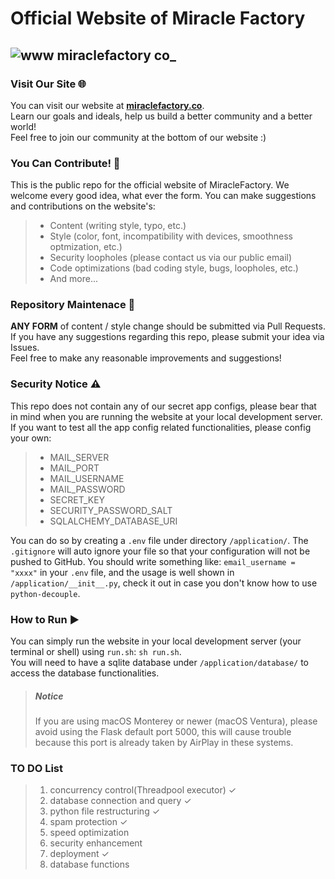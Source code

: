 # Official Website of Miracle Factory

![www miraclefactory co_](https://user-images.githubusercontent.com/89094576/181905465-13b919fb-b708-4ab3-b7d1-cda12a4d5537.png)
---

### Visit Our Site 🌐
You can visit our website at [**miraclefactory.co**](https://miraclefactory.co/).   
Learn our goals and ideals, help us build a better community and a better world!  
Feel free to join our community at the bottom of our website :)

### You Can Contribute! 🌟
This is the public repo for the official website of MiracleFactory. We welcome every good idea, what ever the form. 
You can make suggestions and contributions on the website's:    
> * Content (writing style, typo, etc.)
> * Style (color, font, incompatibility with devices, smoothness optmization, etc.)
> * Security loopholes (please contact us via our public email)
> * Code optimizations (bad coding style, bugs, loopholes, etc.)
> * And more...

### Repository Maintenace 🔨
**ANY FORM** of content / style change should be submitted via Pull Requests.   
If you have any suggestions regarding this repo, please submit your idea via Issues.   
Feel free to make any reasonable improvements and suggestions!

### Security Notice ⚠️
This repo does not contain any of our secret app configs, please bear that in mind when you are running the website at your local development server. 
If you want to test all the app config related functionalities, please config your own:   
> * MAIL_SERVER
> * MAIL_PORT
> * MAIL_USERNAME
> * MAIL_PASSWORD
> * SECRET_KEY
> * SECURITY_PASSWORD_SALT
> * SQLALCHEMY_DATABASE_URI

You can do so by creating a `.env` file under directory `/application/`. 
The `.gitignore` will auto ignore your file so that your configuration will not be pushed to GitHub. 
You should write something like: `email_username = "xxxx"` in your `.env` file, and the usage is well shown in `/application/__init__.py`, 
check it out in case you don't know how to use `python-decouple`.   

### How to Run ▶️
You can simply run the website in your local development server (your terminal or shell) using `run.sh`: `sh run.sh`.   
You will need to have a sqlite database under `/application/database/` to access the database functionalities.
> ##### Notice
> If you are using macOS Monterey or newer (macOS Ventura), please avoid using the Flask default port 5000, 
this will cause trouble because this port is already taken by AirPlay in these systems.   

### TO DO List
> 1. concurrency control(Threadpool executor) ✓
> 2. database connection and query ✓
> 3. python file restructuring ✓
> 4. spam protection ✓
> 5. speed optimization
> 6. security enhancement
> 7. deployment ✓
> 8. database functions
